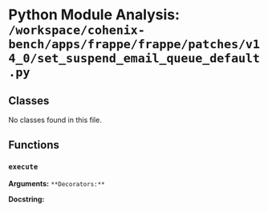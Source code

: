 # Python Module Analysis: `/workspace/cohenix-bench/apps/frappe/frappe/patches/v14_0/set_suspend_email_queue_default.py`

## Classes

No classes found in this file.


## Functions

### `execute`
**Arguments:** ``
**Decorators:** ``

**Docstring:**
```

```

